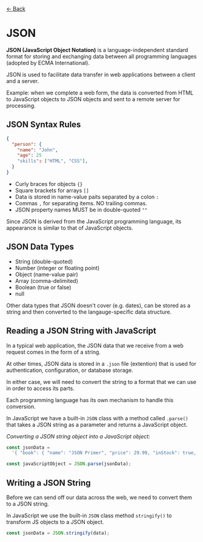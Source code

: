 [&larr; Back](./README.md)

# JSON

**JSON (JavaScript Object Notation)** is a language-independent standard format for storing and exchanging data between all programming languages (adopted by ECMA International).

JSON is used to facilitate data transfer in web applications between a client and a server.

Example: when we complete a web form, the data is converted from HTML to JavaScript objects to JSON objects and sent to a remote server for processing.

## JSON Syntax Rules

```json
{
  "person": {
    "name": "John",
    "age": 25
    "skills": ["HTML", "CSS"],
  }
}
```

- Curly braces for objects `{}`
- Square brackets for arrays `[]`
- Data is stored in name-value paits separated by a colon `:`
- Commas `,` for separating items. NO trailing commas.
- JSON property names MUST be in double-quoted `""`

Since JSON is derived from the JavaScript programming language, its appearance is similar to that of JavaScript objects.

## JSON Data Types

- String (double-quoted)
- Number (integer or floating point)
- Object (name-value pair)
- Array (comma-delimited)
- Boolean (true or false)
- null

Other data types that JSON doesn't cover (e.g. dates), can be stored as a string and then converted to the langauge-specific data structure.

## Reading a JSON String with JavaScript

In a typical web application, the JSON data that we receive from a web request comes in the form of a string.

At other times, JSON data is stored in a `.json` file (extention) that is used for authentication, configuration, or database storage.

In either case, we will need to convert the string to a format that we can use in order to access its parts.

Each programming language has its own mechanism to handle this conversion.

In JavaScript we have a built-in `JSON` class with a method called `.parse()` that takes a JSON string as a parameter and returns a JavaScript object.

_Converting a JSON string object into a JavaScript object:_

```js
const jsonData =
  '{ "book": { "name": "JSON Primer", "price": 29.99, "inStock": true, "rating": null } }';

const javaScriptObject = JSON.parse(jsonData);
```

## Writing a JSON String

Before we can send off our data across the web, we need to convert them to a JSON string.

In JavaScript we use the built-in `JSON` class method `stringify()` to transform JS objects to a JSON object.

```js
const jsonData = JSON.stringify(data);
```
